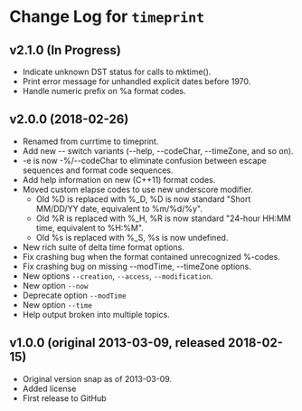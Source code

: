 Change Log for `timeprint`
================================================================================

## v2.1.0  (In Progress)
  - Indicate unknown DST status for calls to mktime().
  - Print error message for unhandled explicit dates before 1970.
  - Handle numeric prefix on %a format codes.

## v2.0.0 (2018-02-26)
  - Renamed from currtime to timeprint.
  - Add new -- switch variants (--help, --codeChar, --timeZone, and so on).
  - -e is now -%/--codeChar to eliminate confusion between escape sequences and
    format code sequences.
  - Add help information on new (C++11) format codes.
  - Moved custom elapse codes to use new underscore modifier.
    + Old %D is replaced with %_D,
      %D is now standard "Short MM/DD/YY date, equivalent to %m/%d/%y".
    + Old %R is replaced with %_H,
      %R is now standard "24-hour HH:MM time, equivalent to %H:%M".
    + Old %s is replaced with %_S, %s is now undefined.
  - New rich suite of delta time format options.
  - Fix crashing bug when the format contained unrecognized %-codes.
  - Fix crashing bug on missing --modTime, --timeZone options.
  - New options `--creation`, `--access`, `--modification`.
  - New option `--now`
  - Deprecate option `--modTime`
  - New option `--time`
  - Help output broken into multiple topics.


## v1.0.0  (original 2013-03-09, released 2018-02-15)
  - Original version snap as of 2013-03-09.
  - Added license
  - First release to GitHub
